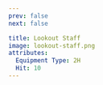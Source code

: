 ```yaml
---
prev: false
next: false

title: Lookout Staff
image: lookout-staff.png
attributes:
  Equipment Type: 2H
  Hit: 10
---
```


<MyItemComponent :item="$frontmatter" />

